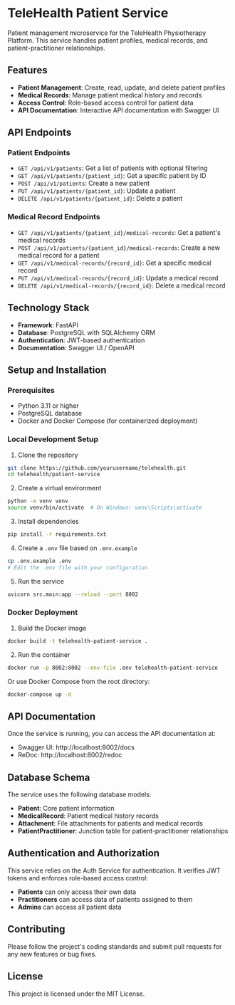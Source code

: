 # TeleHealth Patient Service

Patient management microservice for the TeleHealth Physiotherapy Platform. This service handles patient profiles, medical records, and patient-practitioner relationships.

## Features

- **Patient Management**: Create, read, update, and delete patient profiles
- **Medical Records**: Manage patient medical history and records
- **Access Control**: Role-based access control for patient data
- **API Documentation**: Interactive API documentation with Swagger UI

## API Endpoints

### Patient Endpoints

- `GET /api/v1/patients`: Get a list of patients with optional filtering
- `GET /api/v1/patients/{patient_id}`: Get a specific patient by ID
- `POST /api/v1/patients`: Create a new patient
- `PUT /api/v1/patients/{patient_id}`: Update a patient
- `DELETE /api/v1/patients/{patient_id}`: Delete a patient

### Medical Record Endpoints

- `GET /api/v1/patients/{patient_id}/medical-records`: Get a patient's medical records
- `POST /api/v1/patients/{patient_id}/medical-records`: Create a new medical record for a patient
- `GET /api/v1/medical-records/{record_id}`: Get a specific medical record
- `PUT /api/v1/medical-records/{record_id}`: Update a medical record
- `DELETE /api/v1/medical-records/{record_id}`: Delete a medical record

## Technology Stack

- **Framework**: FastAPI
- **Database**: PostgreSQL with SQLAlchemy ORM
- **Authentication**: JWT-based authentication
- **Documentation**: Swagger UI / OpenAPI

## Setup and Installation

### Prerequisites

- Python 3.11 or higher
- PostgreSQL database
- Docker and Docker Compose (for containerized deployment)

### Local Development Setup

1. Clone the repository
```bash
git clone https://github.com/yourusername/telehealth.git
cd telehealth/patient-service
```

2. Create a virtual environment
```bash
python -m venv venv
source venv/bin/activate  # On Windows: venv\Scripts\activate
```

3. Install dependencies
```bash
pip install -r requirements.txt
```

4. Create a `.env` file based on `.env.example`
```bash
cp .env.example .env
# Edit the .env file with your configuration
```

5. Run the service
```bash
uvicorn src.main:app --reload --port 8002
```

### Docker Deployment

1. Build the Docker image
```bash
docker build -t telehealth-patient-service .
```

2. Run the container
```bash
docker run -p 8002:8002 --env-file .env telehealth-patient-service
```

Or use Docker Compose from the root directory:
```bash
docker-compose up -d
```

## API Documentation

Once the service is running, you can access the API documentation at:

- Swagger UI: http://localhost:8002/docs
- ReDoc: http://localhost:8002/redoc

## Database Schema

The service uses the following database models:

- **Patient**: Core patient information
- **MedicalRecord**: Patient medical history records
- **Attachment**: File attachments for patients and medical records
- **PatientPractitioner**: Junction table for patient-practitioner relationships

## Authentication and Authorization

This service relies on the Auth Service for authentication. It verifies JWT tokens and enforces role-based access control:

- **Patients** can only access their own data
- **Practitioners** can access data of patients assigned to them
- **Admins** can access all patient data

## Contributing

Please follow the project's coding standards and submit pull requests for any new features or bug fixes.

## License

This project is licensed under the MIT License.
